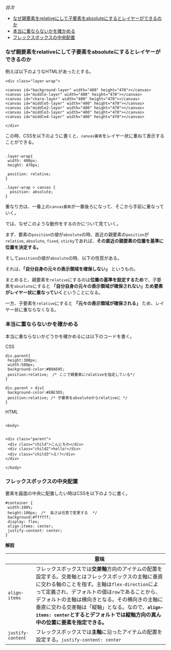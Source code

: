 *目次*
* [なぜ親要素をrelativeにして子要素をabsoluteにするとレイヤーができるのか](#なぜ親要素をrelativeにして子要素をabsoluteにするとレイヤーができるのか)
* [本当に重ならないかを確かめる](#本当に重ならないかを確かめる)
* [フレックスボックスの中央配置](#フレックスボックスの中央配置)

### なぜ親要素をrelativeにして子要素をabsoluteにするとレイヤーができるのか

例えば以下のようなHTMLがあったとする。

```
<div class="layer-wrap">

<canvas id="background-layer" width="400" height="470"></canvas>
<canvas id="middle-layer" width="400" height="470"></canvas>
<canvas id="chara-layer" width="400" height="470"></canvas>
<canvas id="middle5-layer" width="400" height="470"></canvas>
<canvas id="middle2-layer" width="400" height="470"></canvas>
<canvas id="middle3-layer" width="400" height="470"></canvas>
<canvas id="middle4-layer" width="400" height="470"></canvas>

</div>
```

この時、CSSを以下のように書くと、`canvas要素`をレイヤー状に重ねて表示することができる。

```

.layer-wrap{
 width: 400px;
 height: 470px;

 position: relative;
}

.layer-wrap > canvas {
  position: absolute;
}
```
重なり方は、一番上の`canvas要素`が一番後ろになって、そこから手前に重なっていく。

では、なぜこのような動作をするのかについて見ていく。

まず、要素の`position`の値が`absolute`の時、直近の親要素の`position`が`relative`, `absolute`, `fixed`, `sticky`であれば、**その直近の親要素の位置を基準に位置を決定する。**

そして`position`の値が`absolute`の時、以下の性質がある。

それは、**「自分自身の元々の表示領域を確保しない」** というもの。

まとめると、親要素を`relative`にするのは**位置の基準を設定するため**で、子要素を`absolute`にすると **「自分自身の元々の表示領域が確保されない」ため要素がレイヤー状に重なっていく**ということになる。

一方、子要素を`relative`にすると **「元々の表示領域が確保される」** ため、レイヤー状に重ならなくなる。

### 本当に重ならないかを確かめる

本当に重ならないかどうかを確かめるには以下のコードを書く。

CSS
```
div.parent{
 height:300px;
 width:500px;
 background-color:#B0A695;
 position:relative;　/* ここで親要素にralativeを指定している*/
}

div.parent > div{
 background-color:#EBE3D5;
 position:relative; /* 子要素をabsoluteからrelativeに */
}
```

HTML
```

<body>


<div class="parent">
 <div class="child">こんにちわ</div>
 <div class="child2">hello!</div>
 <div class="child3">え!?</div>
</div>

</body>
```

### フレックスボックスの中央配置

要素を画面の中央に配置したい時はCSSを以下のように書く。

```
#container {
 width:100%;
 height:100px;　/*  高さは任意で変更する  */
 background:#ffffff;
 display: flex;
 align-items: center;
 justify-content: center;
}
```

**解説**

||意味|
|-|-|
|`align-items`|フレックスボックスでは**交差軸**方向のアイテムの配置を設定する。交差軸とはフレックスボックスの主軸に垂直に交わる軸のことを指す。主軸は`flex-direction`によって定義され、デフォルトの値は`row`であることから、デフォルトの主軸は横向きとなる。その横向きの主軸に垂直に交わる交差軸は「縦軸」となる。なので、**`align-items: center`とするとデフォルトでは縦軸方向の真ん中の位置に要素を指定できる。** |
|`justify-content`|フレックスボックスでは**主軸**に沿ったアイテムの配置を設定する。`justify-content: center`|









